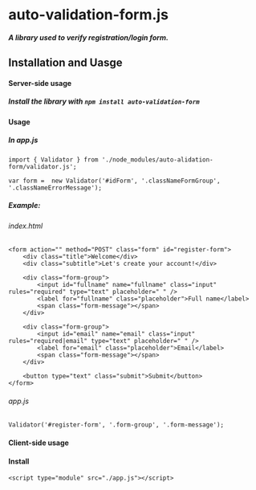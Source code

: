 # auto-validation-form.js
##### A library used to verify registration/login form.

## Installation and Uasge 

#### Server-side usage
##### Install the library with ```npm install auto-validation-form```
#### Usage
##### In app.js
```
import { Validator } from './node_modules/auto-alidation-form/validator.js';

var form =  new Validator('#idForm', '.classNameFormGroup', '.classNameErrorMessage'); 
```
##### Example:
###### index.html
```
<form action="" method="POST" class="form" id="register-form">
    <div class="title">Welcome</div>
    <div class="subtitle">Let's create your account!</div>

    <div class="form-group">
        <input id="fullname" name="fullname" class="input" rules="required" type="text" placeholder=" " />
        <label for="fullname" class="placeholder">Full name</label>
        <span class="form-message"></span>
    </div>

    <div class="form-group">
        <input id="email" name="email" class="input" rules="required|email" type="text" placeholder=" " />
        <label for="email" class="placeholder">Email</label>
        <span class="form-message"></span>
    </div>

    <button type="text" class="submit">Submit</button>
</form>
```
###### app.js
```
Validator('#register-form', '.form-group', '.form-message');
```

#### Client-side usage
#### Install
```
<script type="module" src="./app.js"></script>
```

